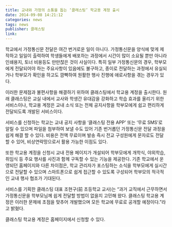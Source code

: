 ```yaml
---
title: 교내와 가정의 소통을 돕는 ‘클래스팅’ 학교용 계정 출시
date: 2014-09-08 14:21:12
categories: news
tags: news
publisher: 클래스팅
link:
---
```

학교에서 가정통신문 전달은 여간 번거로운 일이 아니다. 가정통신문을 양식에 맞게 제작하고 일일이 출력하여 학생들에게 배포하는 과정에서 시간이 많이 소요될 뿐만 아니라 인쇄용지, 토너 비용등도 만만찮은 것이 사실이다. <!-- more --> 특히 일부 가정통신문의 경우, 학부모에게 전달되어야 하는 주요사항이 있음에도 불구하고, 종이로 전달하는 과정에서 유실되거나 학부모가 확인을 하고도 깜빡하여 원활한 행사 진행에 애로사항을 겪는 경우가 있다.

이러한 문제점과 불편사항을 해결하기 위하여 클래스팅에서 학교용 계정을 출시한다. 원래 클래스팅은 교실 내에서 교사와 학생간 유대감을 강화하고 학습 효과를 올리기 위한 서비스이나, 학교용 계정은 교내 소식 또는 전체 공지사항을 학부모에게 쉽고 편리하게 전달되도록 개발된 서비스이다.

서비스를 신청하는 학교는 교내 공지 사항을 ‘클래스팅 전용 APP’ 또는 ‘무료 SMS’로 알릴 수 있으며 파일을 첨부하여 보낼 수도 있어 기존 번거롭던 가정통신문 전달 과정을 쉽게 해결 할 수 있다. 비용은 전액 무료이며 발송 즉시 전교 구성원에게 문자로도 전달할 수 있어, 비상연락망으로서 활용 가능한 이점도 있다.

또한 학교용 계정을 신청시 교내 전용 페이지가 개설되어 학부모에게 개학식, 야외학습, 취임식 등 주요 행사를 사진과 함께 구독할 수 있는 기능을 제공한다. 기존 학교에서 운영되던 홈페이지와 다른 차이점은, 학교 관리자가 포스팅하는 소식을 학부모에게 실시간으로 전달할 수 있으며 스마트폰으로 쉽게 접근할 수 있도록 구성되어 학부모의 적극적인 교내 행사 협조가 기대된다.

서비스를 기획한 클래스팅 대표 조현구(前 초등학교 교사)는 “과거 교직에서 근무하면서 가정통신문을 학부모님께 쉽게 전달할 방법이 없을지 고민해 왔다. 클래스팅 학교용 계정은 이러한 문제에 초점을 맞추어 개발했으며 모든 학교에 무료로 공개할 예정이다.”라고 밝혔다.

클래스팅 학교용 계정은 홈페이지에서 신청할 수 있다.
